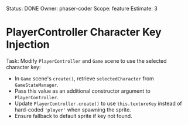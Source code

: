 Status: DONE
Owner: phaser-coder
Scope: feature
Estimate: 3

# PlayerController Character Key Injection

Task: Modify `PlayerController` and `Game` scene to use the selected character key:

- In `Game` scene's `create()`, retrieve `selectedCharacter` from `GameStateManager`.
- Pass this value as an additional constructor argument to `PlayerController`.
- Update `PlayerController.create()` to use `this.textureKey` instead of hard-coded `'player'` when spawning the sprite.
- Ensure fallback to default sprite if key not found.
